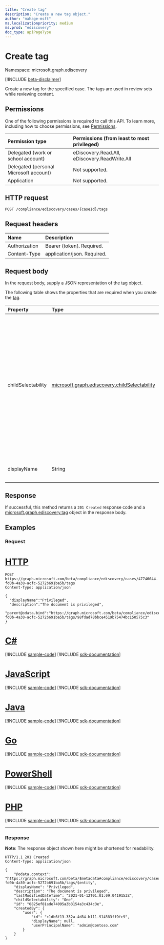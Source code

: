 ```yaml
---
title: "Create tag"
description: "Create a new tag object."
author: "mahage-msft"
ms.localizationpriority: medium
ms.prod: "ediscovery"
doc_type: apiPageType
---
```


# Create tag

Namespace: microsoft.graph.ediscovery

[!INCLUDE [beta-disclaimer](../../includes/beta-disclaimer.md)]

Create a new tag for the specified case.  The tags are used in review sets while reviewing content.

## Permissions

One of the following permissions is required to call this API. To learn more, including how to choose permissions, see [Permissions](/graph/permissions-reference).

|Permission type|Permissions (from least to most privileged)|
|:---|:---|
|Delegated (work or school account)|eDiscovery.Read.All, eDiscovery.ReadWrite.All|
|Delegated (personal Microsoft account)|Not supported.|
|Application|Not supported.|

## HTTP request

<!-- {
  "blockType": "ignored"
}
-->

``` http
POST /compliance/ediscovery/cases/{caseId}/tags
```

## Request headers

|Name|Description|
|:---|:---|
|Authorization|Bearer {token}. Required.|
|Content-Type|application/json. Required.|

## Request body

In the request body, supply a JSON representation of the [tag](../resources/ediscovery-tag.md) object.

The following table shows the properties that are required when you create the [tag](../resources/ediscovery-tag.md).

|Property|Type|Description|
|:---|:---|:---|
|childSelectability|[microsoft.graph.ediscovery.childSelectability](../resources/ediscovery-tag.md#childselectability-values)|Indicates whether a single or multiple child tags can be associated with a document. Possible values are: `One`, `Many`.  This value controls whether the UX presents the tags as checkboxes or a radio button group. Required.|
|displayName|String|Display name of the tag. Required.|

## Response

If successful, this method returns a `201 Created` response code and a [microsoft.graph.ediscovery.tag](../resources/ediscovery-tag.md) object in the response body.

## Examples

### Request


# [HTTP](#tab/http)
<!-- {
  "blockType": "request",
  "name": "create_tag_from_"
}
-->

``` http
POST https://graph.microsoft.com/beta/compliance/ediscovery/cases/47746044-fd0b-4a30-acfc-5272b691ba5b/tags
Content-Type: application/json

{
  "displayName":"Privileged",
  "description":"The document is privileged",
  "parent@odata.bind":"https://graph.microsoft.com/beta/compliance/ediscovery/cases/47746044-fd0b-4a30-acfc-5272b691ba5b/tags/98fdad78bbce4519b75474bc150575c3"
}
```

# [C#](#tab/csharp)
[!INCLUDE [sample-code](../includes/snippets/csharp/create-tag-from--csharp-snippets.md)]
[!INCLUDE [sdk-documentation](../includes/snippets/snippets-sdk-documentation-link.md)]

# [JavaScript](#tab/javascript)
[!INCLUDE [sample-code](../includes/snippets/javascript/create-tag-from--javascript-snippets.md)]
[!INCLUDE [sdk-documentation](../includes/snippets/snippets-sdk-documentation-link.md)]

# [Java](#tab/java)
[!INCLUDE [sample-code](../includes/snippets/java/create-tag-from--java-snippets.md)]
[!INCLUDE [sdk-documentation](../includes/snippets/snippets-sdk-documentation-link.md)]

# [Go](#tab/go)
[!INCLUDE [sample-code](../includes/snippets/go/create-tag-from--go-snippets.md)]
[!INCLUDE [sdk-documentation](../includes/snippets/snippets-sdk-documentation-link.md)]

# [PowerShell](#tab/powershell)
[!INCLUDE [sample-code](../includes/snippets/powershell/create-tag-from--powershell-snippets.md)]
[!INCLUDE [sdk-documentation](../includes/snippets/snippets-sdk-documentation-link.md)]

# [PHP](#tab/php)
[!INCLUDE [sample-code](../includes/snippets/php/create-tag-from--php-snippets.md)]
[!INCLUDE [sdk-documentation](../includes/snippets/snippets-sdk-documentation-link.md)]

---


### Response

**Note:** The response object shown here might be shortened for readability.
<!-- {
  "blockType": "response",
  "truncated": true,
  "@odata.type": "microsoft.graph.ediscovery.tag"
}
-->

``` http
HTTP/1.1 201 Created
Content-Type: application/json

{
    "@odata.context": "https://graph.microsoft.com/beta/$metadata#compliance/ediscovery/cases/47746044-fd0b-4a30-acfc-5272b691ba5b/tags/$entity",
    "displayName": "Privileged",
    "description": "The document is privileged",
    "lastModifiedDateTime": "2021-01-12T01:01:09.0419153Z",
    "childSelectability": "One",
    "id": "0825ef81ade74095a3b3154a3c434c3e",
    "createdBy": {
        "user": {
            "id": "c1db6f13-332a-4d84-b111-914383ff9fc9",
            "displayName": null,
            "userPrincipalName": "admin@contoso.com"
        }
    }
}
```
